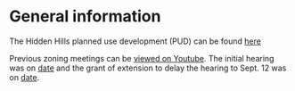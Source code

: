 # General information

The Hidden Hills planned use development (PUD) can be found [here](example.com)

Previous zoning meetings can be [viewed on Youtube](https://example.com).
The initial hearing was on [date](https://example.com) and the grant of extension to delay the hearing to Sept. 12 was on [date](https://example.com).
